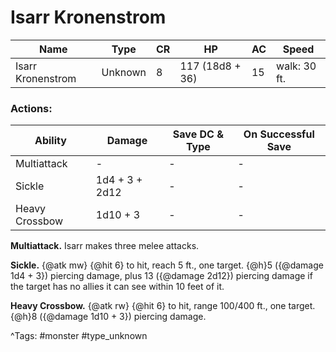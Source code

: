 # Isarr Kronenstrom

| Name | Type | CR | HP | AC | Speed |
|------|------|----|----|----|-------|
| Isarr Kronenstrom | Unknown | 8 | 117 (18d8 + 36) | 15 | walk: 30 ft. |

### Actions:

| Ability | Damage | Save DC & Type | On Successful Save |
|---------|--------|----------------|--------------------|
| Multiattack | - | - | - |
| Sickle | 1d4 + 3 + 2d12 | - | - |
| Heavy Crossbow | 1d10 + 3 | - | - |


**Multiattack.** Isarr makes three melee attacks.

**Sickle.** {@atk mw} {@hit 6} to hit, reach 5 ft., one target. {@h}5 ({@damage 1d4 + 3}) piercing damage, plus 13 ({@damage 2d12}) piercing damage if the target has no allies it can see within 10 feet of it.

**Heavy Crossbow.** {@atk rw} {@hit 6} to hit, range 100/400 ft., one target. {@h}8 ({@damage 1d10 + 3}) piercing damage.

^Tags: #monster #type_unknown